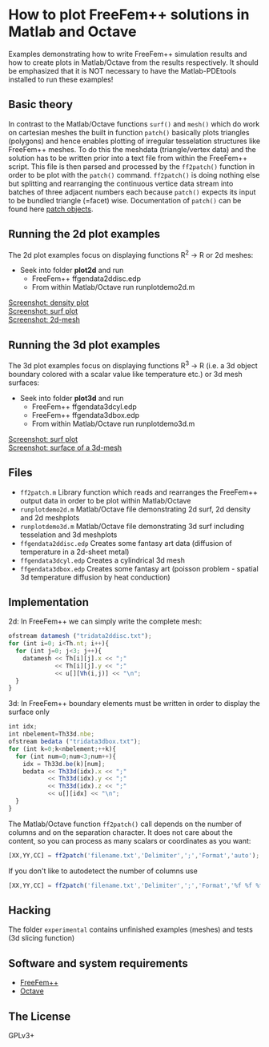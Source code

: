# How to plot FreeFem++ solutions in Matlab and Octave

Examples demonstrating how to write FreeFem++ simulation results and how to create plots in Matlab/Octave from the results respectively. It should be emphasized that it is NOT necessary to have the Matlab-PDEtools installed to run these examples!

## Basic theory

In contrast to the Matlab/Octave functions `surf()` and `mesh()` which do work on cartesian meshes the built in function `patch()` basically plots triangles (polygons) and hence enables plotting of irregular tesselation structures like FreeFem++ meshes. To do this the meshdata (triangle/vertex data) and the solution has to be written prior into a text file from within the FreeFem++ script. This file is then parsed and processed by the `ff2patch()` function in order to be plot with the `patch()` command. `ff2patch()` is doing nothing else but splitting and rearranging the continuous vertice data stream into batches of three adjacent numbers each because `patch()` expects its input to be bundled triangle (=facet) wise. Documentation of `patch()` can be found here [patch objects](https://de.mathworks.com/help/matlab/ref/patch.html).

## Running the 2d plot examples

The 2d plot examples focus on displaying functions R<sup>2</sup> &rarr; R or 2d meshes:

  * Seek into folder **plot2d** and run
    * FreeFem++ ffgendata2ddisc.edp
    * From within Matlab/Octave run runplotdemo2d.m

[Screenshot: density plot](https://github.com/samplemaker/freefem_matlab_octave_plot/blob/public/screenshots/2ddensity.png)  
[Screenshot: surf plot](https://github.com/samplemaker/freefem_matlab_octave_plot/blob/public/screenshots/2dsurf.png)  
[Screenshot: 2d-mesh](https://github.com/samplemaker/freefem_matlab_octave_plot/blob/public/screenshots/2dmesh.png)  

## Running the 3d plot examples

The 3d plot examples focus on displaying functions R<sup>3</sup> &rarr; R (i.e. a 3d object boundary colored with a scalar value like temperature etc.) or 3d mesh surfaces:

  * Seek into folder **plot3d** and run
    * FreeFem++ ffgendata3dcyl.edp
    * FreeFem++ ffgendata3dbox.edp
    * From within Matlab/Octave run runplotdemo3d.m

[Screenshot: surf plot](https://github.com/samplemaker/freefem_matlab_octave_plot/blob/public/screenshots/3dsurf.png)  
[Screenshot: surface of a 3d-mesh](https://github.com/samplemaker/freefem_matlab_octave_plot/blob/public/screenshots/3dmesh.png)

## Files

  * `ff2patch.m` Library function which reads and rearranges the FreeFem++ output data in order to be plot within Matlab/Octave
  * `runplotdemo2d.m` Matlab/Octave file demonstrating 2d surf, 2d density and 2d meshplots
  * `runplotdemo3d.m` Matlab/Octave file demonstrating 3d surf including tesselation and 3d meshplots
  * `ffgendata2ddisc.edp` Creates some fantasy art data (diffusion of temperature in a 2d-sheet metal)
  * `ffgendata3dcyl.edp` Creates a cylindrical 3d mesh
  * `ffgendata3dbox.edp` Creates some fantasy art (poisson problem - spatial 3d temperature diffusion by heat conduction)

## Implementation

2d: In FreeFem++ we can simply write the complete mesh:

```javascript
ofstream datamesh ("tridata2ddisc.txt");
for (int i=0; i<Th.nt; i++){
  for (int j=0; j<3; j++){
    datamesh << Th[i][j].x << ";"
             << Th[i][j].y << ";"
             << u[][Vh(i,j)] << "\n";
  }
}
```

3d: In FreeFem++ boundary elements must be written in order to display the surface only

```javascript
int idx;
int nbelement=Th33d.nbe;
ofstream bedata ("tridata3dbox.txt");
for (int k=0;k<nbelement;++k){
  for (int num=0;num<3;num++){
    idx = Th33d.be(k)[num];
    bedata << Th33d(idx).x << ";"
           << Th33d(idx).y << ";"
           << Th33d(idx).z << ";"
           << u[][idx] << "\n";
  }
}
```

The Matlab/Octave function `ff2patch()` call depends on the number of columns and on the separation character. It does not care about the content, so you can process as many scalars or coordinates as you want:

```javascript
[XX,YY,CC] = ff2patch('filename.txt','Delimiter',';','Format','auto');
```
If you don't like to autodetect the number of columns use

```javascript
[XX,YY,CC] = ff2patch('filename.txt','Delimiter',';','Format','%f %f %f');
```

## Hacking

The folder `experimental` contains unfinished examples (meshes) and tests (3d slicing function)

## Software and system requirements

  * [FreeFem++][freefem]
  * [Octave][octave]

[freefem]:    http://www.freefem.org//
             "FreeFem++ solver for partial differential equations"
[octave]:     https://www.gnu.org/software/octave/
             "GNU Octave scientific programming language"

## The License

GPLv3+

 
